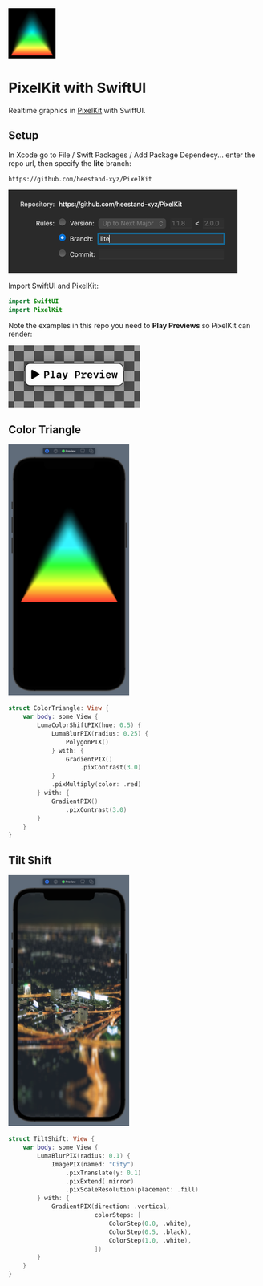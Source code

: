 <img src="https://github.com/heestand-xyz/PixelKit-SwiftUI/blob/main/Assets/Setup/Icon.png?raw=true" height=100>

# PixelKit with SwiftUI

Realtime graphics in [PixelKit](https://github.com/heestand-xyz/PixelKit) with SwiftUI.

## Setup

In Xcode go to File / Swift Packages / Add Package Dependecy... enter the repo url, then specify the **lite** branch:

```
https://github.com/heestand-xyz/PixelKit
```

<img src="https://github.com/heestand-xyz/PixelKit-SwiftUI/blob/main/Assets/Setup/AddRepo.png?raw=true" height=166>

Import SwiftUI and PixelKit:

```swift
import SwiftUI
import PixelKit
```
Note the examples in this repo you need to **Play Previews** so PixelKit can render:

<img src="https://github.com/heestand-xyz/PixelKit-SwiftUI/blob/main/Assets/Setup/PlayPreview.png?raw=true" height=124>

## Color Triangle

<img src="https://github.com/heestand-xyz/PixelKit-SwiftUI/blob/main/Assets/Examples/ColorTriangle.png?raw=true" height=500>

```swift
struct ColorTriangle: View {
    var body: some View {
        LumaColorShiftPIX(hue: 0.5) {
            LumaBlurPIX(radius: 0.25) {
                PolygonPIX()
            } with: {
                GradientPIX()
                    .pixContrast(3.0)
            }
            .pixMultiply(color: .red)
        } with: {
            GradientPIX()
                .pixContrast(3.0)
        }
    }
}
```

## Tilt Shift

<img src="https://github.com/heestand-xyz/PixelKit-SwiftUI/blob/main/Assets/Examples/TiltShift.png?raw=true" height=500>

```swift
struct TiltShift: View {
    var body: some View {
        LumaBlurPIX(radius: 0.1) {
            ImagePIX(named: "City")
                .pixTranslate(y: 0.1)
                .pixExtend(.mirror)
                .pixScaleResolution(placement: .fill)
        } with: {
            GradientPIX(direction: .vertical,
                        colorSteps: [
                            ColorStep(0.0, .white),
                            ColorStep(0.5, .black),
                            ColorStep(1.0, .white),
                        ])
        }
    }
}
```
